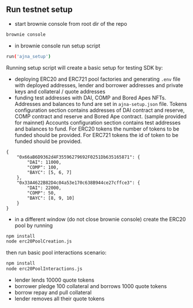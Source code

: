 ## Run testnet setup

- start brownie console from root dir of the repo
```bash
brownie console
```
- in brownie console run setup script
```bash
run('ajna_setup')
```

Running setup script will create a basic setup for testing SDK by:
- deploying ERC20 and ERC721 pool factories and generating `.env` file with deployed addresses, lender and borrower addresses and private keys and collateral / quote addresses
- funding test addresses with DAI, COMP and Bored Apes NFTs. Addresses and balances to fund are set in `ajna-setup.json` file.
Tokens configuration section contains addresses of DAI contract and reserve, COMP contract and reserve and Bored Ape contract. (sample provided for mainnet)
Accounts configuration section contains test addresses and balances to fund.
For ERC20 tokens the number of tokens to be funded should be provided.
For ERC721 tokens the id of token to be funded should be provided.
```
{
    "0x66aB6D9362d4F35596279692F0251Db635165871": {
        "DAI": 11000,
        "COMP": 100,
        "BAYC": [5, 6, 7]
    },
    "0x33A4622B82D4c04a53e170c638B944ce27cffce3": {
        "DAI": 22000,
        "COMP": 50,
        "BAYC": [8, 9, 10]
    }
}
```

- in a different window (do not close brownie console) create the ERC20 pool by running
```bash
npm install
node erc20PoolCreation.js
```
then run basic pool interactions scenario:
```bash
npm install
node erc20PoolInteractions.js
```
- lender lends 10000 quote tokens
- borrower pledge 100 collateral and borrows 1000 quote tokens
- borrow repay and pull collateral
- lender removes all their quote tokens
